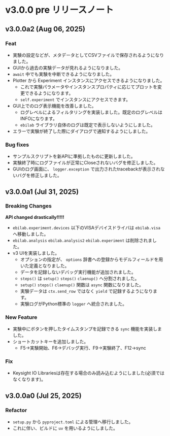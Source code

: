 # v3.0.0 pre リリースノート

## v3.0.0a2 (Aug 06, 2025)

### Feat

* 実験の設定などが、メタデータとしてCSVファイルで保存されるようになりました。
* GUIから過去の実験データが見れるようになりました。
* `await` 中でも実験を中断できるようになりました。
* Plotter から Experiment インスタンスにアクセスできるようになりました。
    * これで実験パラメータやインスタンスプロパティに応じてプロットを変更できるようになります。
    * `self.experiment` でインスタンスにアクセスできます。
* GUI上でのログ表示機能を改善しました。
    * ログレベルによるフィルタリングを実装しました。既定のログレベルはINFOになります。
    * `ebilab` ライブラリ自体のログは既定で表示しないようにしました。
* エラーで実験が終了した際にダイアログで通知するようにしました。

### Bug fixes

* サンプルスクリプトを新APIに準拠したものに更新しました。
* 実験終了時にログファイルが正常にCloseされないバグを修正しました。
* GUIのログ画面に、 `logger.exception` で出力されたtracebackが表示されないバグを修正しました。

## v3.0.0a1 (Jul 31, 2025)

### Breaking Changes

**API changed drastically!!!!!**

* `ebilab.experiment.devices` 以下のVISAデバイスドライバは `ebilab.visa` へ移動しました。
* `ebilab.analysis` `ebilab.analysis2` `ebilab.experiment` は削除されました。
* v3 UIを実装しました。
    * オプションの指定が、 `options` 辞書への登録からモデルフィールドを用いた定義となりました。
    * データを記録しないデバッグ実行機能が追加されました。
    * `steps()` は `setup()` `steps()` `claenup()` へ分割されました。
    * `setup()` `steps()` `claenup()` 関数は `async` 関数になりました。
    * 実験データは `ctx.send_row` ではなく `yield` で記録するようになります。
    * 実験ログがPython標準の `logger` へ統合されました。

### New Feature

* 実験中にボタンを押したタイムスタンプを記録できる `sync` 機能を実装しました。
* ショートカットキーを追加しました。
    * F5→実験開始、F6→デバッグ実行、F9→実験終了、F12→sync

### Fix

* Keysight IO Librariesは存在する場合のみ読み込むようにしました(必須ではなくなります)。

## v3.0.0a0 (Jul 25, 2025)

### Refactor

* `setup.py` から `pyproject.toml` による管理へ移行しました。
* これに伴い、ビルドに `uv` を用いるようにしました。

